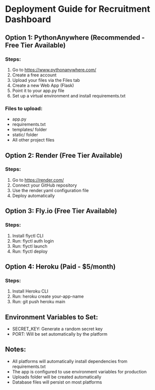 # Deployment Guide for Recruitment Dashboard

## Option 1: PythonAnywhere (Recommended - Free Tier Available)

### Steps:
1. Go to https://www.pythonanywhere.com/
2. Create a free account
3. Upload your files via the Files tab
4. Create a new Web App (Flask)
5. Point it to your app.py file
6. Set up a virtual environment and install requirements.txt

### Files to upload:
- app.py
- requirements.txt
- templates/ folder
- static/ folder
- All other project files

## Option 2: Render (Free Tier Available)

### Steps:
1. Go to https://render.com/
2. Connect your GitHub repository
3. Use the render.yaml configuration file
4. Deploy automatically

## Option 3: Fly.io (Free Tier Available)

### Steps:
1. Install flyctl CLI
2. Run: flyctl auth login
3. Run: flyctl launch
4. Run: flyctl deploy

## Option 4: Heroku (Paid - $5/month)

### Steps:
1. Install Heroku CLI
2. Run: heroku create your-app-name
3. Run: git push heroku main

## Environment Variables to Set:
- SECRET_KEY: Generate a random secret key
- PORT: Will be set automatically by the platform

## Notes:
- All platforms will automatically install dependencies from requirements.txt
- The app is configured to use environment variables for production
- Uploads folder will be created automatically
- Database files will persist on most platforms

